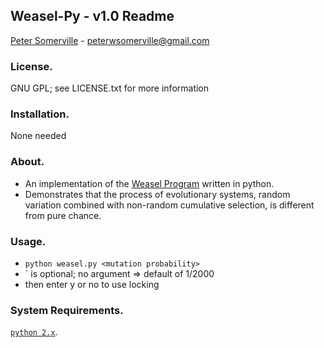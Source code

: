 ## Weasel-Py - v1.0 Readme
[Peter Somerville](http://www.pedros-stuffs.com) - peterwsomerville@gmail.com

### License.
GNU GPL; see LICENSE.txt for more information

### Installation.
None needed

### About.
- An implementation of the [Weasel Program](http://en.wikipedia.org/wiki/Weasel_program) written in python.
- Demonstrates that the process of evolutionary systems, random variation combined with non-random
cumulative selection, is different from pure chance.

### Usage.
- `python weasel.py <mutation probability>`
- `<mutation probability> is optional; no argument => default of 1/2000
- then enter y or no to use locking


### System Requirements.
[`python 2.x`](http://www.python.org).